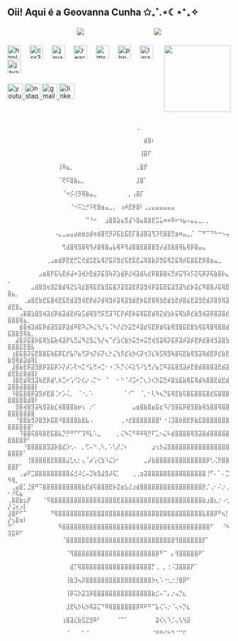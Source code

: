 <h2 align="left">Oii! Aqui é a Geovanna Cunha ✩₊˚.⋆☾⋆⁺₊✧</h2>

###
<div style="display: flex; justify-content: space-evenly; align-items: center;">
  <a href="[https://github.com/anuraghazra/github-readme-stats](https://github.com/Geecunha)">
    <img align="center" src="https://github-readme-stats.vercel.app/api?username=Geecunha&show_icons=true&theme=blueberry&count_private=true&locale=en" />
  </a>
  <a href="[Git](https://github.com/Geecunha)">
    <img align="center" src="https://github-readme-stats.vercel.app/api/top-langs/?username=Geecunha&hide_progress=true&theme=blueberry&langs_count=8&locale=en" />
  </a>
</div>

###

<img align="right" height="150" src="https://gifitup.net/wp-content/uploads/wpforms/3688-763eeec5411056fa4c2f1a4c7328a0cc/Design-sem-nome-5-acede53a1c35adb5552b8bc8c9066ea8.gif"  />

###

<div align="left">
  <img src="https://cdn.jsdelivr.net/gh/devicons/devicon/icons/html5/html5-original.svg" height="30" alt="html5 logo"  />
  <img width="12" />
  <img src="https://cdn.jsdelivr.net/gh/devicons/devicon/icons/css3/css3-original.svg" height="30" alt="css3 logo"  />
  <img width="12" />
  <img src="https://cdn.jsdelivr.net/gh/devicons/devicon/icons/javascript/javascript-original.svg" height="30" alt="javascript logo"  />
  <img width="12" />
  <img src="https://cdn.jsdelivr.net/gh/devicons/devicon/icons/react/react-original.svg" height="30" alt="react logo"  />
  <img width="12" />
  <img src="https://cdn.jsdelivr.net/gh/devicons/devicon/icons/mysql/mysql-original.svg" height="30" alt="mysql logo"  />
  <img width="12" />
  <img src="https://cdn.jsdelivr.net/gh/devicons/devicon/icons/php/php-original.svg" height="30" alt="php logo"  />
  <img width="12" />
  <img src="https://cdn.jsdelivr.net/gh/devicons/devicon/icons/laravel/laravel-original.svg" height="30" alt="laravel logo"  />
  <img width="12" />
  <img src="https://cdn.jsdelivr.net/gh/devicons/devicon/icons/java/java-original.svg" height="30" alt="java logo"  />
</div>

###

<div align="left">
  <a href="https://www.youtube.com/@GeeCunha" target="_blank">
    <img src="https://img.shields.io/static/v1?message=Youtube&logo=youtube&label=&color=FF0000&logoColor=white&labelColor=&style=for-the-badge" height="35" alt="youtube logo"  />
  </a>
  <a href="https://www.instagram.com/gee.cunha/?hl=af" target="_blank">
    <img src="https://img.shields.io/static/v1?message=Instagram&logo=instagram&label=&color=E4405F&logoColor=white&labelColor=&style=for-the-badge" height="35" alt="instagram logo"  />
  </a>
  <a href="gee.cunha04@gmail.com" target="_blank">
    <img src="https://img.shields.io/static/v1?message=Gmail&logo=gmail&label=&color=D14836&logoColor=white&labelColor=&style=for-the-badge" height="35" alt="gmail logo"  />
  </a>
  <a href="https://www.linkedin.com/in/geovanna-cardoso-98ab3a264/" target="_blank">
    <img src="https://img.shields.io/static/v1?message=LinkedIn&logo=linkedin&label=&color=0077B5&logoColor=white&labelColor=&style=for-the-badge" height="35" alt="linkedin logo"  />
  </a>
</div>

###

<br clear="both">

<div>
  <p style="font-size: 12px;">
⠀⠀⠀⠀⠀⠀⠀⠀⠀⠀⠀⠀⠀⠀⠀⠀⠀⠀⠀⠀⠀⠀⠀⠀⠀⠀⠀⠀⠀⠀⠀⠀⠀⢀⠀⠀⠀⠀⠀⠀⠀⠀⠀⠀⠀⠀⠀⠀⠀⠀⠀⠀⠀⠀⠀⠀⠀⠀⠀⠀⠀⠀⠀
⠀⠀⠀⠀⠀⠀⠀⠀⠀⠀⠀⠀⠀⠀⠀⠀⠀⠀⠀⠀⠀⠀⠀⠀⠀⠀⠀⠀⠀⠀⠀⠀⠀⠀⠀⣾⣿⠆⠀⠀⠀⠀⠀⠀⠀⠀⠀⠀⠀⠀⠀⠀⠀⠀⠀⠀⠀⠀⠀⠀⠀⠀⠀⠀⠀
⠀⠀⠀⠀⠀⠀⠀⠀⠀⠀⠀⠀⠀⠀⠀⠀⠀⠀⠀⠀⠀⠀⠀⠀⠀⠀⠀⠀⠀⠀⠀⠀⠀⠀⢸⣿⠏⠀⠀⠀⠀⠀⠀⠀⠀⠀⠀⠀⠀⠀⠀⠀⠀⠀⠀⠀⠀⠀⠀⠀⠀⠀⠀⠀⠀
⠀⠀⠀⠀⠀⠀⠀⠀⠀⠀⠀⠀⠀⢸⠿⣦⡀⠀⠀⠀⠀⠀⠀⠀⠀⠀⠀⠀⠀⠀⠀⠀⠀⢀⣿⡟⠀⠀⠀⠀⠀⠀⠀⠀⠀⠀⠀⠀⠀⠀⠀⠀⠀⠀⠀⠀⠀⠀⠀⠀⠀⠀⠀⠀⠀
⠀⠀⠀⠀⠀⠀⠀⠀⠀⠀⠀⠀⠀⠈⢟⠯⣿⣷⣄⡀⠀⠀⠀⠀⠀⠀⠀⠀⠀⠀⠀⠀⠀⣸⣿⠁⠀⠀⠀⠀⠀⠀⠀⠀⠀⠀⠀⠀⠀⠀⠀⠀⠀⠀⠀⠀⠀⠀⠀⠀⠀⠀⠀⠀⠀
⠀⠀⠀⠀⠀⠀⠀⠀⠀⠀⠀⠀⠀⠀⠈⠲⡪⢜⡻⢿⣷⣤⣀⠀⠀⠀⠀⠀⠀⠀⠀⡀⢠⣿⡏⠀⠀⠀⠀⠀⠀⠀⠀⠀⠀⠀⠀⠀⠀⠀⠀⠀⠀⠀⠀⠀⠀⠀⠀⠀⠀⠀⠀⠀⠀
⠀⠀⠀⠀⠀⠀⠀⠀⠀⠀⠀⠀⠀⠀⠀⠀⠈⠒⠭⣑⡚⠽⢟⣿⣶⣤⣀⡀⠀⢰⠾⣟⡿⣿⠇⢀⣠⣤⣤⣤⣤⣤⣤⠀⠀⠀⠀⠀⠀⠀⠀⠀⠀⠀⠀⠀⠀⠀⠀⠀⠀⠀⠀⠀⠀
⠀⠀⠀⠀⠀⠀⠀⠀⠀⠀⠀⠀⠀⠀⠀⠀⠀⠀⠀⠀⠉⠘⠒⠀⠀⣰⣿⣿⣵⣦⣻⣼⠱⣿⣦⣿⣿⣟⣩⣥⠶⠶⠿⠖⠲⣦⠤⣤⣄⣀⡀⡀⠀⠀⠀⠀⠀⠀⠀⠀⠀⠀⠀⠀⠀
⠀⠀⠀⠀⠀⠀⠀⠀⠀⠀⠀⠀⠠⣄⣀⣤⣤⣴⣶⣶⣲⣾⢶⣾⣿⢟⡻⡽⣯⣗⣯⣟⡏⣿⣼⣿⣽⢻⡹⢟⣿⣿⣛⣶⠶⣤⣀⡈⠀⠉⠛⠉⠙⠓⠒⠢⢤⠀⠀⠀⠀⠀⠀⠀⠀
⠀⠀⠀⠀⠀⠀⠀⠀⠀⠀⠀⠀⠀⠀⢛⣼⣿⢿⣻⣿⢿⢻⡼⣿⢿⣿⣤⣧⢿⠿⢻⣼⣿⣿⣟⣿⣿⣿⣻⡼⣼⣻⣿⣿⢿⣧⢿⡿⣿⣤⣄⠀⠀⠀⠀⠀⠀⠀⠀⠀⠀⠀⠀⠀⠀
⠀⠀⠀⠀⠀⠀⠀⠀⠀⠀⢀⣠⣶⣾⡿⣟⣟⡛⣍⢞⣾⣫⣟⣧⢿⡝⣯⡽⣻⣞⢯⣟⣯⣟⣬⢿⣿⣷⡽⣻⣯⢿⣝⣯⢿⡾⣯⣿⣯⣟⡿⣿⣶⣤⣀⠀⠀⠀⠀⠀⠀⠀⠀⠀⠀
⠀⠀⠀⠀⠀⠀⠀⠀⣠⣶⣿⡟⣯⢧⣟⡾⣼⠶⣹⢾⡳⣟⣾⡽⣯⣻⢷⡽⣱⣾⡿⣜⢾⣽⣾⢧⣞⡿⣿⣿⣿⢮⣛⡾⣭⢻⢵⡫⣝⢯⡿⡽⢯⣷⣿⡷⣄⡀⠀⠀⠀⠀⠀⠀⠀
⠀⠀⠀⠀⠀⠀⣠⣾⣿⣻⢶⣻⣝⣿⣾⢿⣝⣣⢽⣞⣿⢿⣯⣟⣷⣻⣯⣿⡹⣽⣻⣽⣟⡿⣽⣻⢾⡿⣽⣯⣟⣯⣽⣻⣽⢳⣞⡷⣽⣎⠿⣿⣿⡼⣯⢿⣟⣿⣦⡀⠀⠀⠀⠀⠀
⠀⠀⠀⠀⢀⣴⣿⣟⣷⣟⣯⣿⢾⣟⣯⣟⣾⣽⣻⢾⣟⡿⣾⡽⣾⢿⣻⡾⣽⢿⣽⣻⣾⣟⡷⣯⣟⣿⢿⣳⣟⣾⣳⣟⡾⣿⣮⣟⣽⣻⣟⣾⡽⣿⣻⢿⣽⣾⣟⣿⣄⠀⠀⠀⠀
⠀⠀⠀⢠⣿⣿⣳⣿⣻⢾⣽⣞⡿⣾⣽⣾⣟⡾⣵⣫⣾⢿⣻⢛⡯⣛⣽⠹⣏⡟⡾⣟⡷⣯⢿⣯⣟⣾⢿⣝⣾⣳⡷⣯⢿⣳⡿⣞⣷⣻⢾⣽⡿⣿⣽⣿⣞⣿⣿⣿⢿⣦⡀⠀⠀
⠀⠀⠀⣾⣿⢾⣽⣾⣯⡿⣾⣽⣻⣽⡿⣽⣾⠿⣟⠽⣌⠷⣌⢳⡘⢥⢈⠳⡜⣜⡳⣭⣛⠾⣽⣞⢯⣟⡿⣾⢯⣷⢿⣻⣿⣯⣟⣿⣳⢿⣯⢿⣿⢿⣿⣿⣾⣯⣿⣿⣻⢿⣷⡀⠀
⠀⠀⣼⣿⡽⣯⣿⡷⣯⢿⣳⣯⣷⢾⣽⡟⢧⣛⣬⠻⣜⣻⣌⢳⡜⢦⠉⡞⣱⢎⣷⡳⣭⣛⠶⣭⣛⢾⣻⣽⢿⡽⣯⡿⣽⡾⣽⡾⣟⡿⣞⣿⢾⣻⣽⣿⣳⣿⣿⣿⣯⣟⣿⣧⠀
⠀⢰⣿⣯⣿⡽⣯⣟⣿⣿⣯⢷⣯⡿⣏⡞⣧⠝⣦⢛⡽⢲⡝⡮⡝⢆⡓⣌⢳⡻⣞⢵⡳⢎⡽⢲⡹⣎⢷⣫⢿⣻⢷⣿⢯⣟⣷⢿⣻⣽⢿⣾⣟⡿⣞⣷⣟⣷⣻⢿⣾⣽⣾⢿⡇
⠀⣸⣿⣷⣟⡿⣽⣻⣿⡿⣽⣯⡿⡱⡝⡼⡡⢏⠲⣍⠚⣥⢛⠴⣉⠂⠰⢈⠧⡙⢌⠮⣕⢫⠜⣣⢛⡜⣦⣋⠿⣽⣯⣿⣻⣽⡾⣟⣿⣾⣿⣿⣿⣽⣟⣾⣽⣾⣟⣿⣞⣿⣾⣿⡇
⠀⢸⣿⣟⣾⢿⣻⣽⢷⣟⡿⣾⢃⠷⣉⠖⢡⠊⡕⢎⡔⠠⡉⠒⠀⠈⠀⠀⠂⠑⠈⠼⣩⠖⡉⢆⡱⢎⡳⣭⣛⠾⣿⣳⣯⣷⢿⣯⢿⣾⢷⣿⣿⣟⣾⣟⣾⣽⣿⣿⣾⣿⣿⣿⡇
⠀⠸⣿⣯⣿⣿⡿⣽⣻⡾⣟⣿⢈⠖⡡⢌⡀⠀⠈⠐⡀⠡⠀⠀⠀⠀⠀⠀⠀⠀⠁⠊⠁⠀⠈⡀⠂⢇⠳⢦⡙⣯⢿⣟⣷⢯⣿⣯⣿⣿⣯⣿⣞⣯⣿⣿⣿⣿⣿⣿⣿⣿⣾⣿⠇
⠀⠀⣻⣿⢾⣿⣻⣽⢷⣻⣽⣷⣎⢾⣿⣿⣿⣷⡶⢢⠀⡐⠁⠀⠀⠀⠀⠀⠀⠀⠀⠀⣠⣶⣿⣷⣿⣶⣯⣖⠹⡜⣻⣿⣯⡿⣿⣻⣿⣷⢿⣳⣿⣿⢿⣿⣿⣿⣿⣿⣿⣿⣿⣿⠀
⠀⠀⠘⣿⣿⣷⣻⡽⣿⣻⡷⣯⣿⠺⣿⣿⣿⣿⣷⣿⣧⠠⠀⠀⠀⠀⠀⠀⠀⢀⠰⣞⣿⣿⣿⣿⣿⣿⣿⠃⠐⢨⣹⣿⡷⣿⣟⡿⣷⣯⣿⣿⣿⣿⣿⣿⣿⣿⣿⣿⣿⣿⣿⠃⠀
⠀⠀⠀⠹⣿⣿⢯⣿⢿⣿⣟⣯⣿⣧⡙⡛⠛⠋⠋⢹⠻⣇⠡⣀⠀⠀⠀⠀⡀⢌⠳⢍⠛⠿⠿⢿⡛⠏⣁⠢⣌⠧⣾⣿⣿⣿⣿⢿⣻⣽⣿⣾⣿⣿⣿⣿⣿⣿⣿⣿⣿⡿⠃⠀⠀
⠀⠀⠀⠀⠘⣿⣿⣿⣿⣿⣻⣽⡷⣿⣞⡱⢂⠄⠀⡀⢋⠤⠑⢀⠣⡀⠡⢃⡜⡈⠆⠀⠀⠀⠀⠀⠀⣰⢢⡳⣬⣻⣿⣿⣿⣿⣿⣿⣿⣿⣿⣿⣿⣿⣿⣿⣿⣿⣿⣿⡿⠁⠀⠀⠀
⠀⠀⠀⠀⠀⢘⣿⣿⣿⣿⣿⣟⣿⣿⣿⣬⣃⢆⡂⢄⠈⡴⢡⢎⣳⠱⣌⡱⠂⠀⠀⠀⠀⠀⠀⣀⡼⣷⣿⣿⣿⣿⣿⣿⣿⣿⣿⣿⣿⣿⣿⡿⢃⢌⡻⣿⣿⣿⣿⡟⠁⠀⠀⠀⠀
⠀⠀⠀⢀⣴⠟⣉⣿⣿⣿⣿⣿⣿⣿⣿⣿⣮⣚⠼⣊⠤⣙⢷⣻⣼⣻⡼⢯⡁⠀⠀⠀⢀⢀⣲⣽⣿⣿⣿⣿⣿⣿⣿⣿⣿⣿⣿⣿⣿⣿⣿⢘⠋⠄⠁⠄⣉⠻⢿⡀⠀⠀⠀⠀⠀
⠀⢀⣴⣿⡁⣘⣿⠛⠩⣿⣿⣿⣿⣿⣿⣿⣿⣿⣿⣷⣟⣾⢯⣿⣿⣿⣟⡷⣝⣶⣣⣜⣰⣾⣿⣿⣿⣿⣿⣿⣿⣿⣿⣿⣿⣿⣿⣿⣿⣿⡟⡈⢀⠂⠌⡐⢀⠂⠜⢯⣦⠀⠀⠀⠀
⢀⣿⣿⣷⣢⡟⠀⠀⠀⠈⠻⣿⣿⣿⣿⣿⣿⣿⣿⣿⣿⣿⣿⣿⣽⣿⣿⣿⣟⣿⣿⣿⣿⣿⣿⣿⣿⣿⣿⣿⣿⣿⣿⣿⣿⣿⣿⣿⣿⣿⣷⣰⣿⣆⡐⠠⢂⡜⢨⢖⡰⡇⠀⠀⠀
⣸⣿⠟⠋⠉⠀⠀⠀⠀⠀⠀⠙⢿⣿⣿⣿⣿⣿⣿⣿⣿⣿⣿⣿⣿⣿⣿⣿⣿⣿⣿⣿⣿⣿⣿⣿⣿⣿⣿⣿⣿⣿⣿⣿⣿⣿⣿⣿⣿⣿⣧⣿⣿⡿⠛⢦⡃⡜⢢⣿⢶⠇⠀⠀⠀
⠙⠁⠀⠀⠀⠀⠀⠀⠀⠀⠀⠀⠀⠻⣿⣿⣿⣿⣿⣿⣿⣿⣿⣿⣿⣿⣿⣿⣿⣿⣿⣿⣿⣿⣿⣿⣿⣿⣿⣿⣿⣿⣿⣿⣿⣿⣿⣿⣿⣿⣿⣿⠋⠀⠀⠈⠳⢽⣯⠿⠋⠀⠀⠀⠀
⠀⠀⠀⠀⠀⠀⠀⠀⠀⠀⠀⠀⠀⠀⠈⣿⣿⣿⣿⣿⣿⣿⣿⣿⣿⣿⣿⣿⣿⣿⣿⣿⣿⣿⣿⣿⣿⣿⣿⣿⣿⣿⣿⢻⣿⣿⣿⣿⣿⣿⡟⠁⠀⠀⠀⠀⠀⠀⠀⠀⠀⠀⠀⠀⠀
⠀⠀⠀⠀⠀⠀⠀⠀⠀⠀⠀⠀⠀⠀⠀⠈⢻⣿⣿⣿⣿⣿⣿⣿⣿⣿⣿⣿⣿⣿⣿⣿⣿⣿⣿⣿⣿⣿⡿⠛⠉⠀⡄⢻⣿⣿⣿⣿⣿⠟⠁⠀⠀⠀⠀⠀⠀⠀⠀⠀⠀⠀⠀⠀⠀
⠀⠀⠀⠀⠀⠀⠀⠀⠀⠀⠀⠀⠀⠀⠀⠀⣾⡋⢿⣿⣿⣿⣿⣿⣿⣿⣿⣿⣿⣿⣿⣿⣿⣿⣿⣿⣿⡋⢀⠀⡀⢐⠨⣹⣿⣿⣿⡟⠁⠀⠀⠀⠀⠀⠀⠀⠀⠀⠀⠀⠀⠀⠀⠀⠀
⠀⠀⠀⠀⠀⠀⠀⠀⠀⠀⠀⠀⠀⠀⠀⢸⣷⣹⢦⡽⣿⣿⣿⣿⣿⣿⣿⣿⣿⣿⣿⣿⣿⣿⣿⣿⣿⡳⢆⠡⠐⢂⡐⡘⣿⡿⠋⠀⠀⠀⠀⠀⠀⠀⠀⠀⠀⠀⠀⠀⠀⠀⠀⠀⠀
⠀⠀⠀⠀⠀⠀⠀⠀⠀⠀⠀⠀⠀⠀⠀⢸⡿⢭⡳⣽⣹⡿⣿⣿⣿⣿⣿⣿⣿⣿⣿⣿⣿⣿⣿⣿⣿⣷⣊⠤⠉⡄⡐⢤⡙⣆⠀⠀⠀⠀⠀⠀⠀⠀⠀⠀⠀⠀⠀⠀⠀⠀⠀⠀⠀
⠀⠀⠀⠀⠀⠀⠀⠀⠀⠀⠀⠀⠀⠀⠀⣸⣟⢧⡳⢧⡳⢿⣽⣍⠙⠿⢿⣿⣿⣿⣿⣿⣿⡿⠿⠟⠛⠉⣧⢌⠡⡐⠈⢄⠢⡙⣆⠀⠀⠀⠀⠀⠀⠀⠀⠀⠀⠀⠀⠀⠀⠀⠀⠀⠀
⠀⠀⠀⠀⠀⠀⠀⠀⠀⠀⠀⠀⠀⠀⢰⣿⣽⣎⣷⣫⣝⣻⠿⠃⠀⠀⠀⠀⠈⠉⠁⠀⠀⠀⠀⠀⠀⠀⣽⢎⢆⠱⡈⢄⢣⢳⣽⠀⠀⠀⠀⠀⠀⠀⠀⠀⠀⠀⠀⠀⠀⠀⠀⠀⠀
⠀⠀⠀⠀⠀⠀⠀⠀⠀⠀⠀⠀⠀⠀⠀⠈⠀⠀⠀⠁⠈⠀⠀⠀⠀⠀⠀⠀⠀⠀⠀⠀⠀⠀⠀⠀⠀⠈⠛⠛⠊⠓⠙⠈⠉⠋⠀⠀⠀⠀⠀⠀⠀⠀⠀⠀⠀⠀⠀⠀⠀
    ⠀⠀⠀⠀</p>
</div>

###
